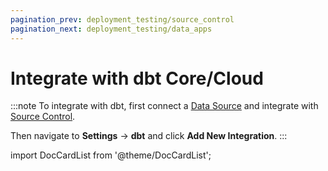 ```yaml
---
pagination_prev: deployment_testing/source_control
pagination_next: deployment_testing/data_apps
---
```


# Integrate with dbt Core/Cloud

:::note
To integrate with dbt, first connect a [Data Source](../deployment_testing/data_sources.md) and integrate with [Source Control](../deployment_testing/source_control.md).

Then navigate to **Settings** &rarr; **dbt** and click **Add New Integration**.
:::

import DocCardList from '@theme/DocCardList';

<DocCardList />
